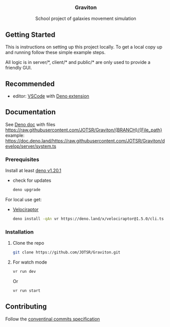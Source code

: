 <!-- PROJECT LOGO -->
<br />
<p align="center">
  <!-- <a href="https://github.com/JOTSR/Graviton/">
    <img src="public/icon-512.png" alt="Logo" width="200" height="200">
  </a> -->

<h3 align="center">Graviton</h3>

<p align="center">
    School project of galaxies movement simulation
  </p>
</p>

<!-- GETTING STARTED -->

## Getting Started

This is instructions on setting up this project locally. To get a local copy up
and running follow these simple example steps.

All logic is in server/\*, client/\* and public/\* are only used to provide a
friendly GUI.

## Recommended

- editor: [VSCode](https://code.visualstudio.com/) with [Deno extension](https://marketplace.visualstudio.com/items?itemName=denoland.vscode-deno)

## Documentation

See [Deno doc](https://doc.deno.land) with files https://raw.githubusercontent.com/JOTSR/Graviton/{BRANCH}/{File_path}
example: https://doc.deno.land/https://raw.githubusercontent.com/JOTSR/Graviton/develop/server/system.ts


### Prerequisites

Install at least [deno v1.20.1](https://deno.land/)

- check for updates
  ```sh
  deno upgrade
  ```

For local use get:

- [Velociraptor](https://deno.land/x/velociraptor@1.5.0)
  ```sh
  deno install -qAn vr https://deno.land/x/velociraptor@1.5.0/cli.ts
  ```

### Installation

<!--
1. Run directly
   ```sh
   deno run https://github.com/JOTSR/Graviton/server/main.ts
   ```
    Or -->

1. Clone the repo
   ```sh
   git clone https://github.com/JOTSR/Graviton.git
   ```
1. For watch mode
   ```sh
   vr run dev
   ```
   Or
   ```sh
   vr run start
   ```

<!-- CONTRIBUTING -->

## Contributing

Follow the
[conventinal commits specification](https://www.conventionalcommits.org/en/v1.0.0/)
